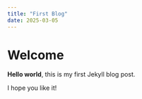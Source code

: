 ```yaml
---
title: "First Blog"
date: 2025-03-05
---
```

# Welcome

**Hello world**, this is my first Jekyll blog post.

I hope you like it!
